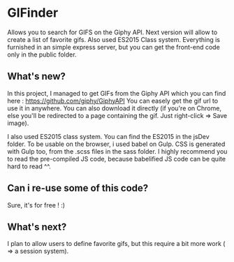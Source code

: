 # GIFinder
Allows you to search for GIFS on the Giphy API. Next version will allow to create a list of favorite gifs. Also used ES2015 Class system.
Everything is furnished in an simple express server, but you can get the front-end code only in the public folder.

## What's new?
In this project, I managed to get GIFs from the Giphy API which you can find here : https://github.com/giphy/GiphyAPI
You can easely get the gif url to use it in anywhere. You can also download it directly (if you're on Chrome, else you'll be redirected to a page containing the gif. Just right-click => Save image).

I also used ES2015 class system. You can find the ES2015 in the jsDev folder. To be usable on the browser, i used babel on Gulp.
CSS is generated with Gulp too, from the .scss files in the sass folder. I highly recommend you to read the pre-compiled JS code, because babelified JS code can be quite hard to read ^^.

## Can i re-use some of this code?
Sure, it's for free ! :)

## What's next?
I plan to allow users to define favorite gifs, but this require a bit more work ( => a session system). 
